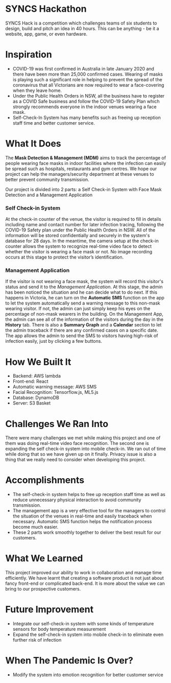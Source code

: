 # SYNCS Hackathon

SYNCS Hack is a competition which challenges teams of six students to design, build and pitch an idea in 40 hours. This can be anything - be it a website, app, game, or even hardware.

# Inspiration
* COVID-19 was first confirmed in Australia in late January 2020 and there have been more than 25,000 confirmed cases. Wearing of masks is playing such a significant role in helping to prevent the spread of the coronavirus that all Victorians are now required to wear a face-covering when they leave home.
* Under the Public Health Orders in NSW, all the business have to register as a COVID Safe business and follow the COVID-19 Safety Plan which strongly recommends everyone in the indoor venues wearing a face mask.
*  Self-Check-In System has many benefits such as freeing up reception staff time and better customer service.

# What It Does
The  **Mask Detection & Management (MDM)** aims to track the percentage of people wearing face masks in indoor facilities where the infection can easily be spread such as hospitals, restaurants and gym centres. We hope our project can help the managers/security department at these venues to better prevent community transmission.

Our project is divided into 2 parts: a Self Check-in System with Face Mask Detection and a Management Application
### Self Check-in System
At the check-in counter of the venue, the visitor is required to fill in details including name and contact number for later infection tracing, following the COVID-19 Safety plan under the Public Health Orders in NSW. All of the information will be stored confidentially and securely in the system's database for 28 days. In the meantime, the camera setup at the check-in counter allows the system to recognize real-time video face to detect whether the visitor is wearing a face mask or not. No image recording occurs at this stage to protect the visitor’s identification.

### Management Application
If the visitor is not wearing a face mask, the system will record this visitor's status and send it to the _Management Application_. At this stage, the admin has been noticed the situation and he can decide what to do next. If this happens in Victoria, he can turn on the **Automatic SMS** function on the app to let the system automatically send a warning message to this non-mask wearing visitor. If not, the admin can just simply keep his eyes on the percentage of non-mask wearers in the building. On the Management App, the admin can see all of the information of the visitors during the day in the **History** tab. There is also a **Summary Graph** and a **Calendar** section to let the admin traceback if there are any confirmed cases on a specific date. The app allows the admin to send the SMS to visitors having high-risk of infection easily, just by clicking a few buttons.

# How We Built It
* Backend: AWS lambda
* Front-end: React
* Automatic warning message: AWS SMS
* Facial Recognition: Tensorflow.js, ML5.js
* Database: DynamoDB
* Server: S3 Basket

# Challenges We Ran Into
There were many challenges we met while making this project and one of them was doing real-time video face recognition. The second one is expanding the self check-in system into mobile check-in. We ran out of time while doing that so we have given up on it finally. Privacy issue is also a thing that we really need to consider when developing this project.

# Accomplishments
* The self-check-in system helps to free up reception staff time as well as reduce unnecessary physical interaction to avoid community transmission.
* The management app is a very effective tool for the managers to control the situation of the venues in real-time and easily traceback when necessary. Automatic SMS function helps the notification process become much easier.
* These 2 parts work smoothly together to deliver the best result for our customers.

# What We Learned
This project improved our ability to work in collaboration and manage time efficiently. We have learnt that creating a software product is not just about fancy front-end or complicated back-end. It is more about the value we can bring to our prospective customers.

# Future Improvement
* Integrate our self-check-in system with some kinds of temperature sensors for body temperature measurement
* Expand the self-check-in system into mobile check-in to eliminate even further risk of infection

# When The Pandemic Is Over?
* Modify the system into emotion recognition for better customer service

